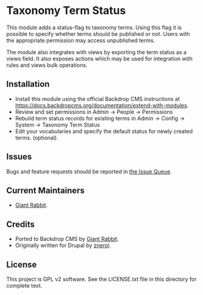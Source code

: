 Taxonomy Term Status
====================

This module adds a status-flag to taxonomy terms. Using this flag it is
possible to specify whether terms should be published or not. Users with the
appropriate permission may access unpublished terms.

The module also integrates with views by exporting the term status as a views
field. It also exposes actions which may be used for integration with rules
and views bulk operations.

Installation
------------

- Install this module using the official Backdrop CMS instructions at
  https://docs.backdropcms.org/documentation/extend-with-modules.
- Review and set permissions in Admin -> People -> Permissions
- Rebuild term status records for existing terms in
    Admin -> Config -> System -> Taxonomy Term Status
- Edit your vocabularies and specify the default status for newly created
    terms. (optional).

Issues
------

Bugs and feature requests should be reported in [the Issue Queue](https://github.com/backdrop-contrib/termstatus/issues).

Current Maintainers
-------------------

- [Giant Rabbit](https://github.com/giant-rabbit).

Credits
-------

- Ported to Backdrop CMS by [Giant Rabbit](https://github.com/giant-rabbit).
- Originally written for Drupal by [znerol](https://git.drupalcode.org/znerol).

License
-------

This project is GPL v2 software.
See the LICENSE.txt file in this directory for complete text.
